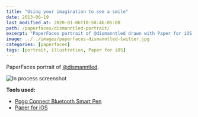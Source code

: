 ```yaml
---
title: "Using your imagination to see a smile"
date: 2013-06-19
last_modified_at: 2020-01-06T10:58:46-05:00
path: /paperfaces/dismanntled-portrait/
excerpt: "PaperFaces portrait of @dismanntled drawn with Paper for iOS on an iPad."
image: ../../images/paperfaces-dismanntled-twitter.jpg
categories: [paperfaces]
tags: [portrait, illustration, Paper for iOS]
---
```


PaperFaces portrait of [@dismanntled](https://twitter.com/dismanntled).

![In process screenshot](../../images/paperfaces-dismanntled-process-1-lg.jpg)

**Tools used:**

- [Pogo Connect Bluetooth Smart Pen](https://www.amazon.com/gp/product/B009K448L4/ref=as_li_ss_tl?ie=UTF8&camp=1789&creative=390957&creativeASIN=B009K448L4&linkCode=as2&tag=mademist-20)
- [Paper for iOS](https://paper.bywetransfer.com/)
